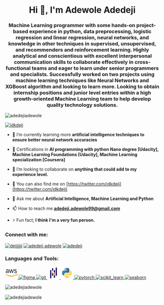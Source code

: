 <h1 align="center">Hi 👋, I'm Adewole Adedeji</h1>
<h3 align="center">Machine Learning programmer with some hands-on project-based experience in python, data preprocessing, logistic regression and linear regression, neural networks, and knowledge in other techniques in supervised, unsupervised, and recommenders and reinforcement learning. Highly analytical and conscientious with excellent interpersonal communication skills to collaborate effectively in cross-functional teams and eager to learn under senior programmers and specialists. Successfully worked on two projects using machine learning techniques like Neural Networks and XGBoost algorithm and looking to learn more. Looking to obtain internship positions and junior level entries within a high growth-oriented Machine Learning team to help develop quality technology solutions.</h3>

<p align="left"> <img src="https://komarev.com/ghpvc/?username=adedejiadewole&label=Profile%20views&color=0e75b6&style=flat" alt="adedejiadewole" /> </p>

<p align="left"> <a href="https://twitter.com/idkdeji" target="blank"><img src="https://img.shields.io/twitter/follow/idkdeji?logo=twitter&style=for-the-badge" alt="idkdeji" /></a> </p>

- 🔭 I’m currently learning more **artificial intelligence techniques to ensure better neural network accuracies**

- 📄 Certifications in **AI programming with python Nano degree [Udacity], Machine Learning Foundations [Udacity], Machine Learning specialization [Coursera]**

- 👯 I’m looking to collaborate on **anything that could add to my experience level.**

- 📝 You can also find me on [https://twitter.com/idkdeji](https://twitter.com/idkdeji)

- 💬 Ask me about **Artificial Intelligence, Machine Learning and Python**

- 📫 How to reach me **adedeji.adewole99@gmail.com**

- ⚡ Fun fact; **I think I'm a very fun person.**

<h3 align="left">Connect with me:</h3>
<p align="left">
<a href="https://twitter.com/dejjjjjji" target="blank"><img align="center" src="https://raw.githubusercontent.com/rahuldkjain/github-profile-readme-generator/master/src/images/icons/Social/twitter.svg" alt="dejjjjjji" height="30" width="40" /></a>
<a href="https://linkedin.com/in/adedeji adewole" target="blank"><img align="center" src="https://raw.githubusercontent.com/rahuldkjain/github-profile-readme-generator/master/src/images/icons/Social/linked-in-alt.svg" alt="adedeji adewole" height="30" width="40" /></a>
<a href="https://kaggle.com/adedeji" target="blank"><img align="center" src="https://raw.githubusercontent.com/rahuldkjain/github-profile-readme-generator/master/src/images/icons/Social/kaggle.svg" alt="adedeji" height="30" width="40" /></a>
</p>

<h3 align="left">Languages and Tools:</h3>
<p align="left"> <a href="https://aws.amazon.com" target="_blank" rel="noreferrer"> <img src="https://raw.githubusercontent.com/devicons/devicon/master/icons/amazonwebservices/amazonwebservices-original-wordmark.svg" alt="aws" width="40" height="40"/> </a> <a href="https://www.figma.com/" target="_blank" rel="noreferrer"> <img src="https://www.vectorlogo.zone/logos/figma/figma-icon.svg" alt="figma" width="40" height="40"/> </a> <a href="https://git-scm.com/" target="_blank" rel="noreferrer"> <img src="https://www.vectorlogo.zone/logos/git-scm/git-scm-icon.svg" alt="git" width="40" height="40"/> </a> <a href="https://pandas.pydata.org/" target="_blank" rel="noreferrer"> <img src="https://raw.githubusercontent.com/devicons/devicon/2ae2a900d2f041da66e950e4d48052658d850630/icons/pandas/pandas-original.svg" alt="pandas" width="40" height="40"/> </a> <a href="https://www.python.org" target="_blank" rel="noreferrer"> <img src="https://raw.githubusercontent.com/devicons/devicon/master/icons/python/python-original.svg" alt="python" width="40" height="40"/> </a> <a href="https://pytorch.org/" target="_blank" rel="noreferrer"> <img src="https://www.vectorlogo.zone/logos/pytorch/pytorch-icon.svg" alt="pytorch" width="40" height="40"/> </a> <a href="https://scikit-learn.org/" target="_blank" rel="noreferrer"> <img src="https://upload.wikimedia.org/wikipedia/commons/0/05/Scikit_learn_logo_small.svg" alt="scikit_learn" width="40" height="40"/> </a> <a href="https://seaborn.pydata.org/" target="_blank" rel="noreferrer"> <img src="https://seaborn.pydata.org/_images/logo-mark-lightbg.svg" alt="seaborn" width="40" height="40"/> </a> </p>

<p><img align="center" src="https://github-readme-stats.vercel.app/api/top-langs?username=adedejiadewole&show_icons=true&locale=en&layout=compact" alt="adedejiadewole" /></p>

<p><img align="center" src="https://github-readme-streak-stats.herokuapp.com/?user=adedejiadewole&" alt="adedejiadewole" /></p>

